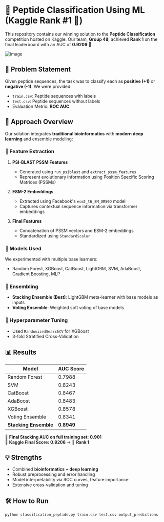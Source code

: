 # 🧬 Peptide Classification Using ML (Kaggle Rank #1 🥇)

This repository contains our winning solution to the **Peptide Classification** competition hosted on Kaggle. Our team, **Group 48**, achieved **Rank 1** on the final leaderboard with an AUC of **0.9206** 🎉.

 ![image](https://github.com/user-attachments/assets/6fadc633-f8ec-4df2-a2b5-8b86d79a5a5b)

## 📝 Problem Statement

Given peptide sequences, the task was to classify each as **positive (+1)** or **negative (-1)**. We were provided:

- `train.csv`: Peptide sequences with labels
- `test.csv`: Peptide sequences without labels
- Evaluation Metric: **ROC AUC**

## 🧠 Approach Overview

Our solution integrates **traditional bioinformatics** with **modern deep learning** and ensemble modeling:

### 🔬 Feature Extraction

1. **PSI-BLAST PSSM Features**  
   - Generated using `run_psiblast` and `extract_pssm_features`  
   - Represent evolutionary information using Position Specific Scoring Matrices (PSSMs)

2. **ESM-2 Embeddings**  
   - Extracted using Facebook's `esm2_t6_8M_UR50D` model  
   - Captures contextual sequence information via transformer embeddings

3. **Final Features**  
   - Concatenation of PSSM vectors and ESM-2 embeddings  
   - Standardized using `StandardScaler`

### 🤖 Models Used

We experimented with multiple base learners:

- Random Forest, XGBoost, CatBoost, LightGBM, SVM, AdaBoost, Gradient Boosting, MLP

### 🧬 Ensembling

- **Stacking Ensemble (Best)**: LightGBM meta-learner with base models as inputs  
- **Voting Ensemble**: Weighted soft voting of base models

### 🔧 Hyperparameter Tuning

- Used `RandomizedSearchCV` for XGBoost  
- 3-fold Stratified Cross-Validation

## 📊 Results

| Model             | AUC Score |
|------------------|-----------|
| Random Forest     | 0.7988    |
| SVM               | 0.8243    |
| CatBoost          | 0.8467    |
| AdaBoost          | 0.8483    |
| XGBoost           | 0.8578    |
| Voting Ensemble   | 0.8341    |
| **Stacking Ensemble** | **0.8949** |

📌 **Final Stacking AUC on full training set: 0.901**  
📌 **Kaggle Final Score: 0.9206** → 🥇 **Rank 1**

## 💡 Strengths

- Combined **bioinformatics + deep learning**
- Robust preprocessing and error handling
- Model interpretability via ROC curves, feature importance
- Extensive cross-validation and tuning


## 🛠️ How to Run

```bash
python classification_peptide.py train.csv test.csv output_predictions.csv

